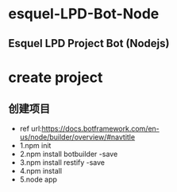 # esquel-LPD-Bot-Node
## Esquel LPD Project Bot (Nodejs)

# create project
## 创建项目
* ref url:https://docs.botframework.com/en-us/node/builder/overview/#navtitle
* 1.npm init
* 2.npm install botbuilder -save
* 3.npm install restify -save
* 4.npm install
* 5.node app